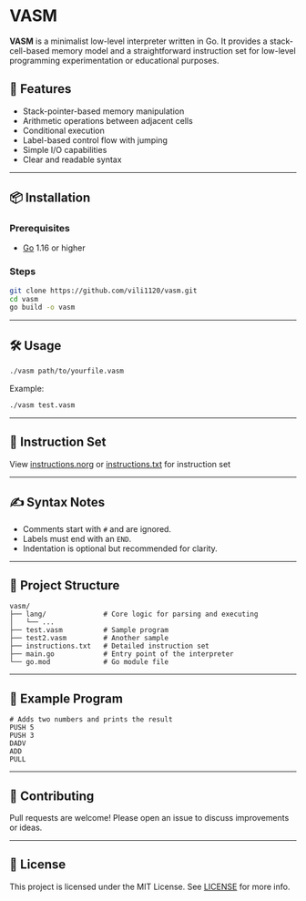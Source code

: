 # VASM

**VASM** is a minimalist low-level interpreter written in Go. It provides a stack-cell-based memory model and a straightforward instruction set for low-level programming experimentation or educational purposes.

## 🚀 Features

- Stack-pointer-based memory manipulation
- Arithmetic operations between adjacent cells
- Conditional execution
- Label-based control flow with jumping
- Simple I/O capabilities
- Clear and readable syntax

---

## 📦 Installation

### Prerequisites
- [Go](https://golang.org/dl/) 1.16 or higher

### Steps
```bash
git clone https://github.com/vili1120/vasm.git
cd vasm
go build -o vasm
```

---

## 🛠️ Usage

```bash
./vasm path/to/yourfile.vasm
```

Example:
```bash
./vasm test.vasm
```

---

## 🧾 Instruction Set

View [instructions.norg](instructions.norg) or [instructions.txt](instructions.txt) for instruction set

---

## ✍️ Syntax Notes

- Comments start with `#` and are ignored.
- Labels must end with an `END`.
- Indentation is optional but recommended for clarity.

---

## 📂 Project Structure

```
vasm/
├── lang/              # Core logic for parsing and executing
│   └── ...
├── test.vasm          # Sample program
├── test2.vasm         # Another sample
├── instructions.txt   # Detailed instruction set
├── main.go            # Entry point of the interpreter
└── go.mod             # Go module file
```

---

## 📄 Example Program

```vasm
# Adds two numbers and prints the result
PUSH 5
PUSH 3
DADV
ADD
PULL
```

---

## 🤝 Contributing

Pull requests are welcome! Please open an issue to discuss improvements or ideas.

---

## 📜 License

This project is licensed under the MIT License. See [LICENSE](LICENSE) for more info.
